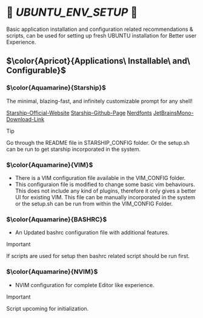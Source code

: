 # :smoking: **_UBUNTU_ENV_SETUP_** :smoking: #
Basic application installation and configuration related recommendations
& scripts, can be used for setting up fresh UBUNTU installation for Better
user Experience.

## $\color{Apricot}{Applications\ Installable\ and\ Configurable}$ ##

### $\color{Aquamarine}{Starship}$ ###

The minimal, blazing-fast, and infinitely customizable prompt for any shell!

[Starship-Official-Website](https://starship.rs/)
[Starship-Github-Page](https://github.com/starship/starship)
[Nerdfonts](https://www.nerdfonts.com/font-downloads)
[JetBrainsMono-Download-Link](https://github.com/ryanoasis/nerd-fonts/releases/download/v3.2.1/JetBrainsMono.zip)

> [!TIP]
> Go through the README file in STARSHIP_CONFIG folder.
> Or the setup.sh can be run to get starship incorporated in the system.

### $\color{Aquamarine}{VIM}$ ###

+ There is a VIM configuration file available in the VIM_CONFIG folder.
+ This configuraion file is modified to change some basic vim behaviours.
  This does not include any kind of plugins, therefore it only gives a better UI for existing VIM.
  This file can be manually incorporated in the system or the setup.sh can be run from within the
  VIM_CONFIG Folder.

### $\color{Aquamarine}{BASHRC}$ ###

+ An Updated bashrc configuration file with additional features.

> [!IMPORTANT]
> If scripts are used for setup then bashrc related script should be run first.

### $\color{Aquamarine}{NVIM}$ ###

+ NVIM configuration for complete Editor like experience.

> [!IMPORTANT]
> Script upcoming for initialization.

